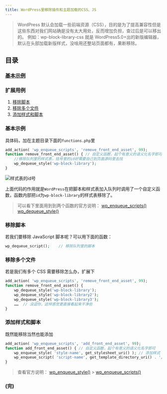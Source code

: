 ```yaml
---
title: WordPress里移除插件和主题加载的CSS、JS
---
```


> WordPress 默认会加载一些前端资源（CSS），目的是为了提高兼容性但是这些东西对我们网站确是没有太大用处，反而增加负担，查过后是可以移出的。
> 例如：wp-block-library-css 就是 WordPress5.0+出的新版编辑器，默认在头部加载新版样式，没啥用还整站页面都有，果断移除。

## 目录

### [基本示例](#基本示例)

### 扩展用例

1. [移除脚本](#移除脚本)
2. [移除多个文件](#移除多个文件)
3. [添加样式和脚本](#添加样式和脚本)

### 基本示例

具体码，加在主题目录下面的`functions.php`里

```PHP
add_action( 'wp_enqueue_scripts', 'remove_front_end_asset', 99);
function remove_front_end_asset() { // 自定义函数，起个有意义的语义化名字即可
    //移除队列里的样式表，括号里的id好需要自己到页面源码里去找
    wp_dequeue_style('wp-block-library');
}
```

![样式表的id号](https://i.imgur.com/Qj0FEBw.png)

上面代码的作用就是`WordPress`在把脚本和样式表加入队列时调用了一个自定义函数，函数内部把`id`为`wp-block-library`的样式表移除了。

> 可以看下里面用到到两个函数的官方说明：
> [wp_enqueue_scripts()](https://developer.wordpress.org/reference/hooks/wp_enqueue_scripts/)
> [wp_dequeue_style()](https://developer.wordpress.org/reference/functions/wp_dequeue_style/)

### 移除脚本

若我们要移除 JavaScript 脚本呢？可以用下面的函数：

```PHP
wp_dequeue_script();    // 移除队列里的脚本
```

### 移除多个文件

若是我们有多个 CSS 需要移除怎么办，扩展下

```PHP
add_action( 'wp_enqueue_scripts', 'remove_front_end_asset', 99);
function remove_front_end_asset() {
    wp_dequeue_style('wp-block-library');
    wp_dequeue_style('wp-block-library2');
    wp_dequeue_style('wp-block-library3');
    ……  // 没逗你，这样感觉更直接看起来干净些
}
```

### 添加样式和脚本

既然能移除当然也能添加

```PHP
add_action( 'wp_enqueue_scripts', 'add_front_end_asset', 99);
function add_front_end_asset() { // 自定义函数，起个有意义的语义化名字即可
    wp_enqueue_style( 'style-name', get_stylesheet_uri() ); // 添加样式
    wp_enqueue_script( 'script-name', get_template_directory_uri() . '/js/example.js', array(), '1.0.0', true );  // 添加脚本
}
```

> 查看官方说明：
> [wp_enqueue_style()](https://developer.wordpress.org/reference/functions/wp_enqueue_style/) > [wp_enqueue_scripts()](https://developer.wordpress.org/reference/hooks/wp_enqueue_scripts/)

### (完)
